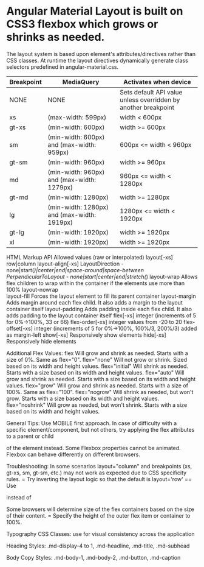 # Angular Material Layout is built on CSS3 flexbox which grows or shrinks as needed.

The layout system is based upon element's attributes/directives rather than CSS classes.
At runtime the layout directives dynamically generate class selectors predefined in angular-material.css. 

Breakpoint | MediaQuery | Activates when device
--- | --- | ---
NONE | NONE	| Sets default API value unless overridden by another breakpoint
xs | (max-width: 599px) | width < 600px
gt-xs | (min-width: 600px) | width >= 600px
sm | (min-width: 600px) and (max-width: 959px) | 600px <= width < 960px
gt-sm | (min-width: 960px) | width >= 960px
md | (min-width: 960px) and (max-width: 1279px) | 960px <= width < 1280px
gt-md | (min-width: 1280px) | width >= 1280px
lg | (min-width: 1280px) and (max-width: 1919px) | 1280px <= width < 1920px
gt-lg | (min-width: 1920px) | width >= 1920px
xl | (min-width: 1920px) | width >= 1920px

HTML Markup API		Allowed values (raw or interpolated)
layout[-xs]			row|column
layout-align[-xs]	LayoutDirection - none|start(*)|center|end|space-around|space-between	 PerpendicularToLayout - none|start|center|end|stretch(*)
layout-wrap			Allows flex children to wrap within the container if the elements use more than 100%
layout-nowrap		
layout-fill			Forces the layout element to fill its parent container
layout-margin		Adds margin around each flex child. It also adds a margin to the layout container itself
layout-padding		Adds padding inside each flex child. It also adds padding to the layout container itself
flex[-xs]			integer (increments of 5 for 0%->100%, 33 or 66)
flex-order[-xs]		integer values from -20 to 20
flex-offset[-xs]	integer (increments of 5 for 0%->100%, 100%/3, 200%/3) added as margin-left
show[-xs]			Responsively show elements
hide[-xs]			Responsively hide elements

Additional Flex Values:
flex				Will grow and shrink as needed. Starts with a size of 0%. Same as flex="0".
flex="none"			Will not grow or shrink. Sized based on its width and height values.
flex="initial"		Will shrink as needed. Starts with a size based on its width and height values.
flex="auto"			Will grow and shrink as needed. Starts with a size based on its width and height values.
flex="grow"			Will grow and shrink as needed. Starts with a size of 100%. Same as flex="100".
flex="nogrow"		Will shrink as needed, but won't grow. Starts with a size based on its width and height values.
flex="noshrink"		Will grow as needed, but won't shrink. Starts with a size based on its width and height values.

General Tips:
Use MOBILE first approach.
In case of difficulty with a specific element/component, but not others, try applying the flex attributes to a parent or child <div> of the element instead.
Some Flexbox properties cannot be animated.
Flexbox can behave differently on different browsers.

Troubleshooting:
In some scenarios layout="column" and breakpoints (xs, gt-xs, sm, gt-sm, etc.) may not work as expected due to CSS specificity rules.
= Try inverting the layout logic so that the default is layout='row'
== Use <div layout='row' layout-xs="column" > instead of <div layout="column" layout-gt-xs="row">

Some browsers will determine size of the flex containers based on the size of their content.
= Specify the height of the outer flex item or container to 100%.

Typography CSS Classes: use for visual consistency across the application

Heading Styles:
.md-display-4 to 1, .md-headline, .md-title, .md-subhead

Body Copy Styles:
.md-body-1, .md-body-2, .md-button, .md-caption

